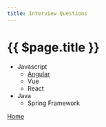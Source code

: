 ```yaml
---
title: Interview Questions
---
```


# {{ $page.title }}

- Javascript
  - [Angular](/interview-question/javascript/angular/)
  - Vue
  - React
- Java
  - Spring Framework

[Home](/)
